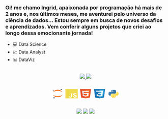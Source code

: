 ###  Oi! me chamo Ingrid, apaixonada por programação há mais de 2 anos e, nos últimos meses, me aventurei pelo universo da ciência de dados... Estou sempre em busca de novos desafios e aprendizados. Vem conferir alguns projetos que criei ao longo dessa emocionante jornada!

  
- 💻 Data Science
- 📈 Data Analyst
- 📊 DataViz

##

<div align="center">
  <a href="https://github.com/ingridalvesz">
    <img height="180em" src="https://github-readme-stats.vercel.app/api?username=ingridalvesz&show_icons=true&theme=dracula&locale=pt-br&include_all_commits=true&count_private=true" />
    <img height="180em" src="https://github-readme-stats.vercel.app/api/top-langs/?username=ingridalvesz&layout=compact&langs_count=16&theme=dracula&locale=pt-br&" />
  </a>
</div>

  ##

<div align="center">
  <img  alt="text/css" height="30" width="40" src="https://raw.githubusercontent.com/devicons/devicon/master/icons/jupyter/jupyter-original.svg">
  <img  alt="Ingrid-Js" height="30" width="40" src="https://raw.githubusercontent.com/devicons/devicon/master/icons/javascript/javascript-plain.svg">
  <img  alt="Ingrid-HTML" height="30" width="40" src="https://raw.githubusercontent.com/devicons/devicon/master/icons/html5/html5-original.svg">
  <img  alt="Ingrid-CSS" height="30" width="40" src="https://raw.githubusercontent.com/devicons/devicon/master/icons/css3/css3-original.svg">
  <img  alt="Ingrid-Python" height="30" width="40" src="https://raw.githubusercontent.com/devicons/devicon/master/icons/python/python-original.svg">
</div>
  
  ##

  <div align="center"> 
    
  <a href="https://instagram.com/ingridalves.z" target="_blank"><img src="https://img.shields.io/badge/-Instagram-%23E4405F?style=for-the-badge&logo=instagram&logoColor=white" target="_blank"></a>
  <a href = "mailto:ingrid.roberta.alves.s@outlook.com"><img src="https://img.shields.io/badge/Microsoft_Outlook-0078D4?style=for-the-badge&logo=microsoft-outlook&logoColor=white"></a>
  <a href="https://www.linkedin.com/in/ingrid-alves-28a662203/" target="_blank"><img src="https://img.shields.io/badge/-LinkedIn-%230077B5?style=for-the-badge&logo=linkedin&logoColor=white" target="_blank"></a> 
